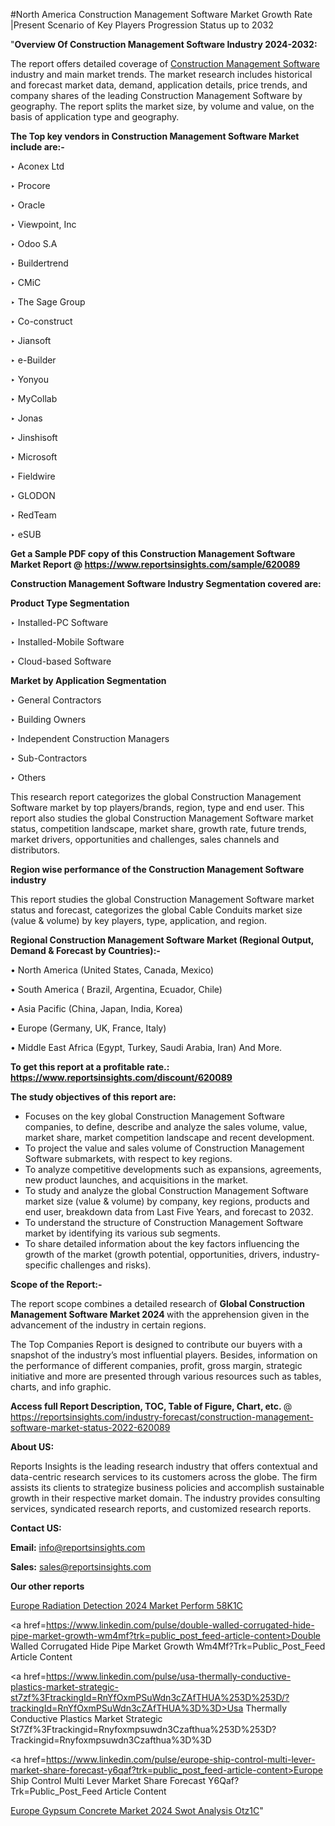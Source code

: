 #North America Construction Management Software Market Growth Rate |Present Scenario of Key Players Progression Status up to 2032

"<strong>Overview Of Construction Management Software Industry 2024-2032:</strong>

The report offers detailed coverage of <a href=https://www.reportsinsights.com/sample/620089>Construction Management Software</a> industry and main market trends. The market research includes historical and forecast market data, demand, application details, price trends, and company shares of the leading Construction Management Software by geography. The report splits the market size, by volume and value, on the basis of application type and geography.

<strong>The Top key vendors in Construction Management Software Market include are:- </strong>

‣ Aconex Ltd

‣ Procore

‣ Oracle

‣ Viewpoint, Inc

‣ Odoo S.A

‣ Buildertrend

‣ CMiC

‣ The Sage Group

‣ Co-construct

‣ Jiansoft

‣ e-Builder

‣ Yonyou

‣ MyCollab

‣ Jonas

‣ Jinshisoft

‣ Microsoft

‣ Fieldwire

‣ GLODON

‣ RedTeam

‣ eSUB

<strong>Get a Sample PDF copy of this Construction Management Software Market Report </strong><strong>@ <a href=https://www.reportsinsights.com/sample/620089 style=color:#0000ff;>https://www.reportsinsights.com/sample/620089</a> </strong>

<strong>Construction Management Software Industry Segmentation covered are:</strong>

<strong>Product Type Segmentation</strong>

‣    Installed-PC Software

‣ Installed-Mobile Software

‣ Cloud-based Software

<strong>Market by Application Segmentation</strong>

‣   General Contractors

‣ Building Owners

‣ Independent Construction Managers

‣ Sub-Contractors

‣ Others

This research report categorizes the global Construction Management Software market by top players/brands, region, type and end user. This report also studies the global Construction Management Software market status, competition landscape, market share, growth rate, future trends, market drivers, opportunities and challenges, sales channels and distributors.

<strong>Region wise performance of the Construction Management Software industry</strong><strong> </strong>

This report studies the global Construction Management Software market status and forecast, categorizes the global Cable Conduits market size (value &amp; volume) by key players, type, application, and region. 

<strong>Regional Construction Management Software Market (Regional Output, Demand &amp; Forecast by Countries):-</strong>

• North America (United States, Canada, Mexico)

• South America ( Brazil, Argentina, Ecuador, Chile)

• Asia Pacific (China, Japan, India, Korea)

• Europe (Germany, UK, France, Italy)

• Middle East Africa (Egypt, Turkey, Saudi Arabia, Iran) And More.

<strong>To get this report at a profitable rate.: <a href=https://www.reportsinsights.com/discount/620089 style=color:#0000ff;>https://www.reportsinsights.com/discount/620089</a></strong>

<strong>The study objectives of this report are:</strong>
<ul>
  <li>Focuses on the key global Construction Management Software companies, to define, describe and analyze the sales volume, value, market share, market competition landscape and recent development.</li>
  <li>To project the value and sales volume of Construction Management Software submarkets, with respect to key regions.</li>
  <li>To analyze competitive developments such as expansions, agreements, new product launches, and acquisitions in the market.</li>
  <li>To study and analyze the global Construction Management Software market size (value &amp; volume) by company, key regions, products and end user, breakdown data from Last Five Years, and forecast to 2032.</li>
  <li>To understand the structure of Construction Management Software market by identifying its various sub segments.</li>
  <li>To share detailed information about the key factors influencing the growth of the market (growth potential, opportunities, drivers, industry-specific challenges and risks).</li>
</ul>
<strong>Scope of the Report:-</strong><strong> </strong>

The report scope combines a detailed research of <strong>Global Construction Management Software Market 2024 </strong>with the apprehension given in the advancement of the industry in certain regions.

The Top Companies Report is designed to contribute our buyers with a snapshot of the industry’s most influential players. Besides, information on the performance of different companies, profit, gross margin, strategic initiative and more are presented through various resources such as tables, charts, and info graphic.

<strong>Access full Report Description, TOC, Table of Figure, Chart, etc. </strong>@   <a href=https://reportsinsights.com/industry-forecast/construction-management-software-market-status-2022-620089 style=color:#0000ff;>https://reportsinsights.com/industry-forecast/construction-management-software-market-status-2022-620089</a>

<strong>About US:</strong>

Reports Insights is the leading research industry that offers contextual and data-centric research services to its customers across the globe. The firm assists its clients to strategize business policies and accomplish sustainable growth in their respective market domain. The industry provides consulting services, syndicated research reports, and customized research reports.

<strong>Contact US:</strong>

<p class=""""><b>Email:</b> <a href=mailto:info@reportsinsights.com>info@reportsinsights.com</a></p>
<p class=""""><b>Sales:</b> <a href=mailto:sales@reportsinsights.com>sales@reportsinsights.com</a></p>

<strong>Our other reports</strong>

<a href=https://www.linkedin.com/pulse/europe-radiation-detection-2024-market-perform-58k1c/>Europe Radiation Detection 2024 Market Perform 58K1C</a>

<a href=https://www.linkedin.com/pulse/double-walled-corrugated-hide-pipe-market-growth-wm4mf?trk=public_post_feed-article-content>Double Walled Corrugated Hide Pipe Market Growth Wm4Mf?Trk=Public_Post_Feed Article Content</a>

<a href=https://www.linkedin.com/pulse/usa-thermally-conductive-plastics-market-strategic-st7zf%3FtrackingId=RnYfOxmPSuWdn3cZAfTHUA%253D%253D/?trackingId=RnYfOxmPSuWdn3cZAfTHUA%3D%3D>Usa Thermally Conductive Plastics Market Strategic St7Zf%3Ftrackingid=Rnyfoxmpsuwdn3Czafthua%253D%253D?Trackingid=Rnyfoxmpsuwdn3Czafthua%3D%3D</a>

<a href=https://www.linkedin.com/pulse/europe-ship-control-multi-lever-market-share-forecast-y6qaf?trk=public_post_feed-article-content>Europe Ship Control Multi Lever Market Share Forecast Y6Qaf?Trk=Public_Post_Feed Article Content</a>

<a href=https://www.linkedin.com/pulse/europe-gypsum-concrete-market-2024-swot-analysis-otz1c/>Europe Gypsum Concrete Market 2024 Swot Analysis Otz1C</a>"

